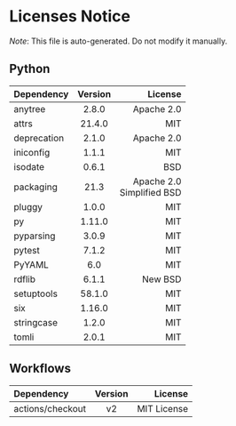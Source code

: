 # Licenses Notice
*Note*: This file is auto-generated. Do not modify it manually.
## Python
| Dependency | Version | License |
|:-----------|:-------:|--------:|
|anytree|2.8.0|Apache 2.0|
|attrs|21.4.0|MIT|
|deprecation|2.1.0|Apache 2.0|
|iniconfig|1.1.1|MIT|
|isodate|0.6.1|BSD|
|packaging|21.3|Apache 2.0<br/>Simplified BSD|
|pluggy|1.0.0|MIT|
|py|1.11.0|MIT|
|pyparsing|3.0.9|MIT|
|pytest|7.1.2|MIT|
|PyYAML|6.0|MIT|
|rdflib|6.1.1|New BSD|
|setuptools|58.1.0|MIT|
|six|1.16.0|MIT|
|stringcase|1.2.0|MIT|
|tomli|2.0.1|MIT|
## Workflows
| Dependency | Version | License |
|:-----------|:-------:|--------:|
|actions/checkout|v2|MIT License|
